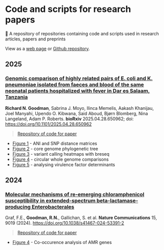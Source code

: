# Code and scripts for research papers  

 📃 A repository of repositories containing code and scripts used in research articles, papers and preprints

View as a [web page](https://rngoodman.github.io/research-paper-code/) or [Github repository](https://github.com/rngoodman/research-paper-code).

## 2025

### [Genomic comparison of highly related pairs of E. coli and K. pneumoniae isolated from faeces and blood of the same neonatal patients hospitalized with fever in Dar es Salaam, Tanzania](https://doi.org/10.1101/2025.04.28.650962)
**Richard N. Goodman**, Sabrina J. Moyo, Ilinca Memelis, Aakash Khanijau, Joel Manyahi, Upendo O. Kibwana, Said Aboud, Bjørn Blomberg, Nina Langeland, Adam P. Roberts. **bioRxiv** 2025.04.28.650962; doi: https://doi.org/10.1101/2025.04.28.650962

> [Repository of code for paper](https://github.com/rngoodman/blood-faecal-genomic-comparison)
* [Figure 1](https://rngoodman.github.io/blood-faecal-genomic-comparison/vignettes/1_ANI_and_SNP_distance_matrices.html) - ANI and SNP distance matrices
* [Figure 2](https://rngoodman.github.io/blood-faecal-genomic-comparison/vignettes/2-core_genome_phylogenetic_tree.html) - core genome phylogenetic tree
* [Figure 3](https://rngoodman.github.io/blood-faecal-genomic-comparison/vignettes/3_variant_calling_heatmaps_with_breseq.html) - variant calling heatmaps with breseq
* [Figure 4](https://rngoodman.github.io/blood-faecal-genomic-comparison/vignettes/4_circular_whole_genome_comparisons.html) - circular whole genome comparisons
* [Figure 5](https://rngoodman.github.io/blood-faecal-genomic-comparison/vignettes/5_analysing_virulence_factor_determinants.html) - analysing virulence factor determinants

## 2024

### [Molecular mechanisms of re-emerging chloramphenicol susceptibility in extended-spectrum beta-lactamase-producing Enterobacterales](https://doi.org/10.1038/s41467-024-53391-2)
Graf, F.E., **Goodman, R.N.**, Gallichan, S. et al. **Nature Communications** 15, 9019 (2024). https://doi.org/10.1038/s41467-024-53391-2

> [Repository of code for paper](https://github.com/FEGraf/CHL-Malawi)
* [Figure 4](https://github.com/FEGraf/CHL-Malawi/tree/main/Fig4_and_SFig7_Co_occurence_analysis) - Co-occurence analysis of AMR genes
